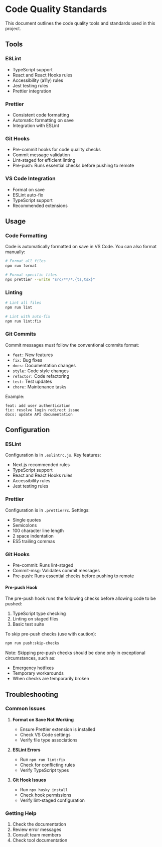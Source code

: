 # Code Quality Standards

This document outlines the code quality tools and standards used in this project.

## Tools

### ESLint

- TypeScript support
- React and React Hooks rules
- Accessibility (a11y) rules
- Jest testing rules
- Prettier integration

### Prettier

- Consistent code formatting
- Automatic formatting on save
- Integration with ESLint

### Git Hooks

- Pre-commit hooks for code quality checks
- Commit message validation
- Lint-staged for efficient linting
- Pre-push: Runs essential checks before pushing to remote

### VS Code Integration

- Format on save
- ESLint auto-fix
- TypeScript support
- Recommended extensions

## Usage

### Code Formatting

Code is automatically formatted on save in VS Code. You can also format manually:

```bash
# Format all files
npm run format

# Format specific files
npx prettier --write "src/**/*.{ts,tsx}"
```

### Linting

```bash
# Lint all files
npm run lint

# Lint with auto-fix
npm run lint:fix
```

### Git Commits

Commit messages must follow the conventional commits format:

- `feat:` New features
- `fix:` Bug fixes
- `docs:` Documentation changes
- `style:` Code style changes
- `refactor:` Code refactoring
- `test:` Test updates
- `chore:` Maintenance tasks

Example:

```
feat: add user authentication
fix: resolve login redirect issue
docs: update API documentation
```

## Configuration

### ESLint

Configuration is in `.eslintrc.js`. Key features:

- Next.js recommended rules
- TypeScript support
- React and React Hooks rules
- Accessibility rules
- Jest testing rules

### Prettier

Configuration is in `.prettierrc`. Settings:

- Single quotes
- Semicolons
- 100 character line length
- 2 space indentation
- ES5 trailing commas

### Git Hooks

- Pre-commit: Runs lint-staged
- Commit-msg: Validates commit messages
- Pre-push: Runs essential checks before pushing to remote

#### Pre-push Hook

The pre-push hook runs the following checks before allowing code to be pushed:

1. TypeScript type checking
2. Linting on staged files
3. Basic test suite

To skip pre-push checks (use with caution):

```bash
npm run push:skip-checks
```

Note: Skipping pre-push checks should be done only in exceptional circumstances, such as:

- Emergency hotfixes
- Temporary workarounds
- When checks are temporarily broken

## Troubleshooting

### Common Issues

1. **Format on Save Not Working**

   - Ensure Prettier extension is installed
   - Check VS Code settings
   - Verify file type associations

2. **ESLint Errors**

   - Run `npm run lint:fix`
   - Check for conflicting rules
   - Verify TypeScript types

3. **Git Hook Issues**
   - Run `npx husky install`
   - Check hook permissions
   - Verify lint-staged configuration

### Getting Help

1. Check the documentation
2. Review error messages
3. Consult team members
4. Check tool documentation
